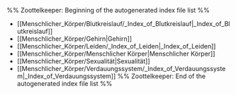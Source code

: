 %% Zoottelkeeper: Beginning of the autogenerated index file list  %%
-  [[Menschlicher_Körper/Blutkreislauf/_Index_of_Blutkreislauf|_Index_of_Blutkreislauf]]
-  [[Menschlicher_Körper/Gehirn|Gehirn]]
-  [[Menschlicher_Körper/Leiden/_Index_of_Leiden|_Index_of_Leiden]]
-  [[Menschlicher_Körper/Menschlicher Körper|Menschlicher Körper]]
-  [[Menschlicher_Körper/Sexualität|Sexualität]]
-  [[Menschlicher_Körper/Verdauungssystem/_Index_of_Verdauungssystem|_Index_of_Verdauungssystem]]
%% Zoottelkeeper: End of the autogenerated index file list  %%
